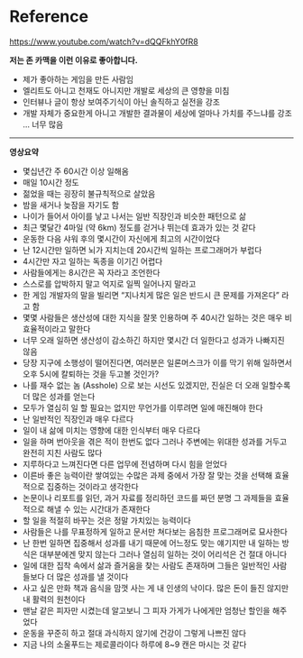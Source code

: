 
# Reference
https://www.youtube.com/watch?v=dQQFkhY0fR8


**저는 존 카맥을 이런 이유로 좋아합니다.**
 * 제가 좋아하는 게임을 만든 사람임 
 * 엘리트도 아니고 천재도 아니지만 개발로 세상의 큰 영향을 미침
 * 인터뷰나 글이 항상 보여주기식이 아닌 솔직하고 실전을 강조
 * 개발 자체가 중요한게 아니고 개발한 결과물이 세상에 얼마나 가치를 주느냐를 강조
… 너무 많음

- - -

**영상요약**

 * 몇십년간 주 60시간 이상 일해옴
 * 매일 10시간 정도
 * 젊었을 때는 굉장히 불규칙적으로 살았음
 * 밤을 새거나 늦잠을 자기도 함
 * 나이가 들어서 아이를 낳고 나서는 일반 직장인과 비슷한 패턴으로 삶
 * 최근 몇달간 4마일 (약 6km) 정도를 걷거나 뛰는데 효과가 있는 것 같다
 * 운동한 다음 샤워 후의 몇시간이 자신에게 최고의 시간이었다
 * 난 12시간만 일하면 뇌가 지치는데 20시간씩 일하는 프로그래머가 부럽다
 * 4시간만 자고 일하는 독종을 이기긴 어렵다
 * 사람들에게는 8시간은 꼭 자라고 조언한다
 * 스스로를 압박하지 말고 억지로 일찍 일어나지 말라고
 * 한 게임 개발자의 말을 빌리면 “지나치게 많은 일은 반드시 큰 문제를 가져온다” 라고 함
 * 몇몇 사람들은 생산성에 대한 지식을 잘못 인용하며 주 40시간 일하는 것은 매우 비효율적이라고 말한다
 * 너무 오래 일하면 생산성이 감소하긴 하지만 몇시간 더 일한다고 성과가 나빠지진 않음
 * 당장 지구에 소행성이 떨어진다면, 여러분은 일론머스크가 이를 막기 위해 일하면서 오후 5시에 칼퇴하는 것을 두고볼 것인가?
 * 나를 재수 없는 놈 (Asshole) 으로 보는 시선도 있겠지만, 진실은 더 오래 일할수록 더 많은 성과를 얻는다
 * 모두가 열심히 일 할 필요는 없지만 무언가를 이루려면 일에 매진해야 한다
 * 난 일반적인 직장인과 매우 다르다
 * 일이 내 삶에 미치는 영향에 대한 인식부터 매우 다르다
 * 일을 하며 번아웃을 겪은 적이 한번도 없다
   그러나 주변에는 위대한 성과를 거두고 완전히 지친 사람도 많다
 * 지루하다고 느껴진다면 다른 업무에 전념하며 다시 힘을 얻었다
 * 이른바 좋은 능력이란 쌓여있는 수많은 과제 중에서 가장 잘 맞는 것을 선택해 효율적으로 집중하는 것이라고 생각한다
 * 논문이나 리포트를 읽던, 과거 자료를 정리하던 코드를 짜던 분명 그 과제들을 효율적으로 해낼 수 있는 시간대가 존재한다
 * 할 일을 적절히 바꾸는 것은 정말 가치있는 능력이다
 * 사람들은 나를 무표정하게 일하고 문서만 쳐다보는 음침한 프로그래머로 묘사한다
 * 난 한번 일하면 집중해서 성과를 내기 때문에 어느정도 맞는 얘기지만 내 일하는 방식은 대부분에겐 맞지 않는다
   그러나 열심히 일하는 것이 어리석은 건 절대 아니다
 * 일에 대한 집착 속에서 삶과 즐거움을 찾는 사람도 존재하며 그들은 일반적인 사람들보다 더 많은 성과를 낼 것이다
 * 사고 싶은 만화 책과 음식을 맘껏 사는 게 내 인생의 낙이다.
   많은 돈이 들진 않지만 내 활력의 원천이다
 * 맨날 같은 피자만 시켰는데 알고보니 그 피자 가게가 나에게만 엄청난 할인을 해주었다
 * 운동을 꾸준히 하고 절대 과식하지 않기에 건강이 그렇게 나쁘진 않다
 * 지금 나의 소울푸드는 제로콜라이다 하루에 8~9 캔은 마시는 것 같다


